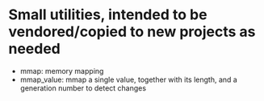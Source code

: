 # Small utilities, intended to be vendored/copied to new projects as needed

- mmap: memory mapping
- mmap_value: mmap a single value, together with its length, and a
  generation number to detect changes

